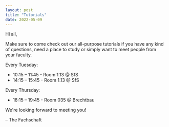 ```yaml
---
layout: post
title: "Tutorials"
date: 2022-05-09
---
```


Hi all,

Make sure to come check out our all-purpose tutorials if you have any kind of questions, need a place to study or simply want to meet people from your faculty.

Every Tuesday:
- 10:15 – 11:45 - Room 1.13 @ SfS
- 14:15 – 15:45 - Room 1.13 @ SfS

Every Thursday:
- 18:15 – 19:45 - Room 035 @ Brechtbau

We're looking forward to meeting you!

– The Fachschaft
